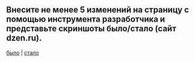 ## Внесите не менее 5 изменений на страницу с помощью инструмента разработчика и представьте скриншоты было/стало (сайт dzen.ru).


[было](example.drawio.png) | [стало](Program.cs)